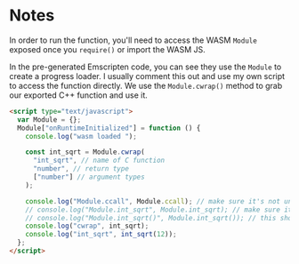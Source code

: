 # Notes

In order to run the function, you'll need to access the WASM `Module` exposed once you `require()` or import the WASM JS.

In the pre-generated Emscripten code, you can see they use the `Module` to create a progress loader. I usually comment this out and use my own script to access the function directly. We use the `Module.cwrap()` method to grab our exported C++ function and use it.

```html
<script type="text/javascript">
  var Module = {};
  Module["onRuntimeInitialized"] = function () {
    console.log("wasm loaded ");

    const int_sqrt = Module.cwrap(
      "int_sqrt", // name of C function
      "number", // return type
      ["number"] // argument types
    );

    console.log("Module.ccall", Module.ccall); // make sure it's not undefined
    // console.log("Module.int_sqrt", Module.int_sqrt); // make sure it's not undefined
    // console.log("Module.int_sqrt()", Module.int_sqrt()); // this should work
    console.log("cwrap", int_sqrt);
    console.log("int_sqrt", int_sqrt(12));
  };
</script>
```
